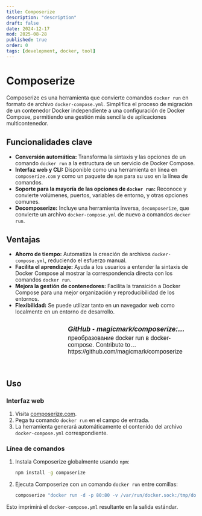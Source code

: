 ```yaml
---
title: Composerize
description: "description"
draft: false
date: 2024-12-17
mod: 2025-08-28
published: true
order: 0
tags: [development, docker, tool]
---
```


# Composerize

Composerize es una herramienta que convierte comandos `docker run` en formato de archivo `docker-compose.yml`. Simplifica el proceso de migración de un contenedor Docker independiente a una configuración de Docker Compose, permitiendo una gestión más sencilla de aplicaciones multicontenedor.

## Funcionalidades clave

- **Conversión automática:** Transforma la sintaxis y las opciones de un comando `docker run` a la estructura de un servicio de Docker Compose.
- **Interfaz web y CLI:** Disponible como una herramienta en línea en `composerize.com` y como un paquete de `npm` para su uso en la línea de comandos.
- **Soporte para la mayoría de las opciones de `docker run`:** Reconoce y convierte volúmenes, puertos, variables de entorno, y otras opciones comunes.
- **Decomposerize:** Incluye una herramienta inversa, `decomposerize`, que convierte un archivo `docker-compose.yml` de nuevo a comandos `docker run`.

## Ventajas

- **Ahorro de tiempo:** Automatiza la creación de archivos `docker-compose.yml`, reduciendo el esfuerzo manual.
- **Facilita el aprendizaje:** Ayuda a los usuarios a entender la sintaxis de Docker Compose al mostrar la correspondencia directa con los comandos `docker run`.
- **Mejora la gestión de contenedores:** Facilita la transición a Docker Compose para una mejor organización y reproducibilidad de los entornos.
- **Flexibilidad:** Se puede utilizar tanto en un navegador web como localmente en un entorno de desarrollo.

<div class="obsidian-meta-links" style="position: relative;"><a href="https://github.com/magicmark/composerize" target="_blank" style="border: 1px solid var(--background-modifier-border); margin: 20px 0; border-radius: 3px; width: 100%; display: flex; text-decoration: none !important; background-color: var(--background-primary);"><div style="height: 100%; width: 35%; min-width: 120px; overflow: hidden; border-right: 1px solid var(--background-modifier-border);"><div style="background-image: url(https://opengraph.githubassets.com/c1a1b1c1a1b1c1a1b1c1a1b1c1a1b1c1a1b1c1a1b1c1a1b1c1a1b1c1a1b1/magicmark/composerize); background-position: center center; background-size: cover; background-repeat: no-repeat; padding-bottom: 120px; background-color: var(--background-secondary);"></div></div><div style="padding: 8px; width: 75%; overflow: hidden;"><h5 style="font-family: sans-serif; font-size: 1.125rem; margin: 0 0 4px 0; display: -webkit-box; -webkit-line-clamp: 1; -webkit-box-orient: vertical; overflow: hidden; color: var(--text-normal);">GitHub - magicmark/composerize: преобразование docker run в docker-compose</h5><p style="font-family: sans-serif; font-size: 1rem; margin: 0; color: var(--text-muted); display: -webkit-box; -webkit-line-clamp: 2; -webkit-box-orient: vertical; overflow: hidden;">преобразование docker run в docker-compose. Contribute to magicmark/composerize development by creating an account on GitHub.</p><p style="font-family: sans-serif; font-size: 1rem; margin: 0; color: var(--text-faint); display: -webkit-box; -webkit-line-clamp: 1; -webkit-box-orient: vertical; overflow: hidden;">https://github.com/magicmark/composerize</p></div></a></div>

## Uso

### Interfaz web

1. Visita [composerize.com](https://www.composerize.com/).
2. Pega tu comando `docker run` en el campo de entrada.
3. La herramienta generará automáticamente el contenido del archivo `docker-compose.yml` correspondiente.

### Línea de comandos

1. Instala Composerize globalmente usando `npm`:

    ```bash
    npm install -g composerize
    ```

2. Ejecuta Composerize con un comando `docker run` entre comillas:

    ```bash
    composerize "docker run -d -p 80:80 -v /var/run/docker.sock:/tmp/docker.sock:ro --name my-container some-image"
    ```

Esto imprimirá el `docker-compose.yml` resultante en la salida estándar.
